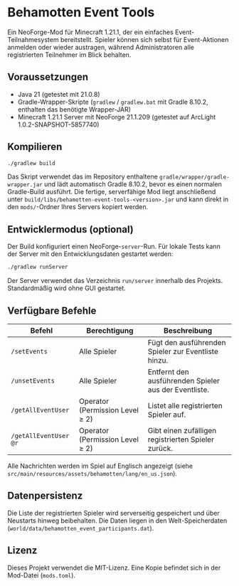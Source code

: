 # Behamotten Event Tools

Ein NeoForge-Mod für Minecraft 1.21.1, der ein einfaches Event-Teilnahmesystem bereitstellt. Spieler können sich selbst für Event-Aktionen anmelden oder wieder austragen, während Administratoren alle registrierten Teilnehmer im Blick behalten.

## Voraussetzungen

- Java 21 (getestet mit 21.0.8)
- Gradle-Wrapper-Skripte (`gradlew` / `gradlew.bat` mit Gradle 8.10.2, enthalten das benötigte Wrapper-JAR)
- Minecraft 1.21.1 Server mit NeoForge 21.1.209 (getestet auf ArcLight 1.0.2-SNAPSHOT-5857740)

## Kompilieren

```bash
./gradlew build
```

Das Skript verwendet das im Repository enthaltene `gradle/wrapper/gradle-wrapper.jar` und lädt automatisch Gradle 8.10.2, bevor es einen normalen Gradle-Build ausführt. Die fertige, serverfähige Mod liegt anschließend unter `build/libs/behamotten-event-tools-<version>.jar` und kann direkt in den `mods/`-Ordner Ihres Servers kopiert werden.

## Entwicklermodus (optional)

Der Build konfiguriert einen NeoForge-`server`-Run. Für lokale Tests kann der Server mit den Entwicklungsdaten gestartet werden:

```bash
./gradlew runServer
```

Der Server verwendet das Verzeichnis `run/server` innerhalb des Projekts. Standardmäßig wird ohne GUI gestartet.

## Verfügbare Befehle

| Befehl | Berechtigung | Beschreibung |
| ------ | ------------ | ------------ |
| `/setEvents` | Alle Spieler | Fügt den ausführenden Spieler zur Eventliste hinzu. |
| `/unsetEvents` | Alle Spieler | Entfernt den ausführenden Spieler aus der Eventliste. |
| `/getAllEventUser` | Operator (Permission Level ≥ 2) | Listet alle registrierten Spieler auf. |
| `/getAllEventUser @r` | Operator (Permission Level ≥ 2) | Gibt einen zufälligen registrierten Spieler zurück. |

Alle Nachrichten werden im Spiel auf Englisch angezeigt (siehe `src/main/resources/assets/behamotten/lang/en_us.json`).

## Datenpersistenz

Die Liste der registrierten Spieler wird serverseitig gespeichert und über Neustarts hinweg beibehalten. Die Daten liegen in den Welt-Speicherdaten (`world/data/behamotten_event_participants.dat`).

## Lizenz

Dieses Projekt verwendet die MIT-Lizenz. Eine Kopie befindet sich in der Mod-Datei (`mods.toml`).
